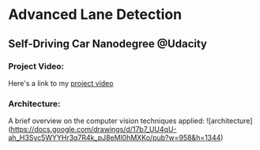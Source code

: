 # Advanced Lane Detection

## Self-Driving Car Nanodegree @Udacity

### Project Video:
Here's a link to my [project video](https://youtu.be/mrCgdITpRts)

### Architecture:
A brief overview on the computer vision techniques applied:
![architecture] (https://docs.google.com/drawings/d/17b7_UU4qU-ah_H3Syc5WYYHr3q7R4k_pJ8eMl0hMXKo/pub?w=958&h=1344)
